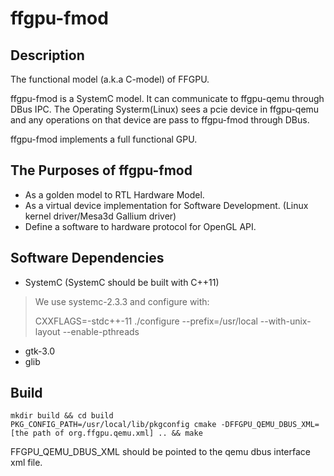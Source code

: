 # ffgpu-fmod

## Description
The functional model (a.k.a C-model) of FFGPU.

ffgpu-fmod is a SystemC model. It can communicate to ffgpu-qemu through DBus IPC.
The Operating Systerm(Linux) sees a pcie device in ffgpu-qemu and any operations on that device are pass to ffgpu-fmod through DBus.

ffgpu-fmod implements a full functional GPU.

## The Purposes of ffgpu-fmod
- As a golden model to RTL Hardware Model.
- As a virtual device implementation for Software Development. (Linux kernel driver/Mesa3d Gallium driver)
- Define a software to hardware protocol for OpenGL API.

## Software Dependencies
- SystemC (SystemC should be built with C++11)
>  We use systemc-2.3.3 and configure with:
>
>  CXXFLAGS=-stdc++-11 ./configure --prefix=/usr/local --with-unix-layout --enable-pthreads
- gtk-3.0
- glib

## Build
	mkdir build && cd build
	PKG_CONFIG_PATH=/usr/local/lib/pkgconfig cmake -DFFGPU_QEMU_DBUS_XML=[the path of org.ffgpu.qemu.xml] .. && make

FFGPU_QEMU_DBUS_XML should be pointed to the qemu dbus interface xml file.
